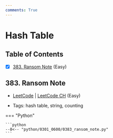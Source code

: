 ```yaml
---
comments: True
---
```


# Hash Table

## Table of Contents

- [x] [383. Ransom Note](https://leetcode.cn/problems/ransom-note/) (Easy)

## 383. Ransom Note

-   [LeetCode](https://leetcode.com/problems/ransom-note/) | [LeetCode CH](https://leetcode.cn/problems/ransom-note/) (Easy)

-   Tags: hash table, string, counting

=== "Python"

    ```python
    --8<-- "python/0301_0600/0383_ransom_note.py"
    ```
